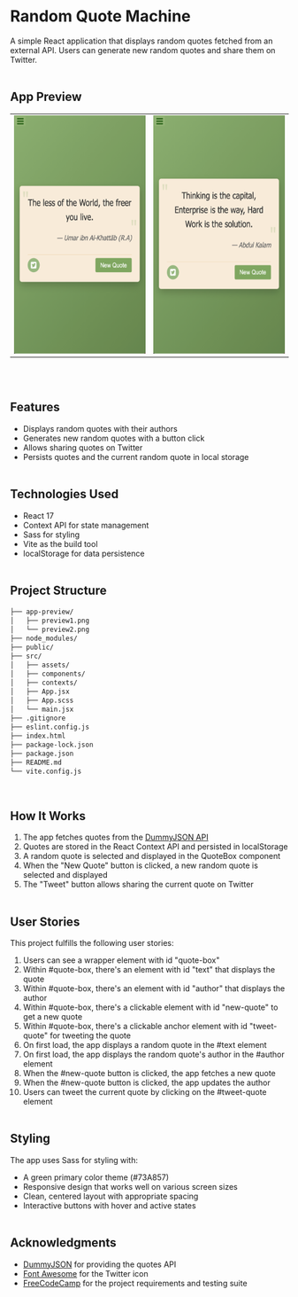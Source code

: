 # Random Quote Machine

A simple React application that displays random quotes fetched from an external API. Users can generate new random quotes and share them on Twitter.
<br><br>

## App Preview

<div align="center">
  <table>
    <tr>
      <td align="center">
        <img src="app-preview/preview1.png" alt="Random Quote Machine Preview" width="400" height="430"/>
      </td>
      <td align="center">
        <img src="app-preview/preview2.png" alt="Random Quote Machine Preview" width="400" height="430"/>
      </td>
    </tr>
  </table>
</div>
<br><br>

## Features

- Displays random quotes with their authors
- Generates new random quotes with a button click
- Allows sharing quotes on Twitter
- Persists quotes and the current random quote in local storage
<br><br>

## Technologies Used

- React 17
- Context API for state management
- Sass for styling
- Vite as the build tool
- localStorage for data persistence
<br><br>

## Project Structure

```
├── app-preview/
│   ├── preview1.png
│   └── preview2.png
├── node_modules/
├── public/
├── src/
│   ├── assets/
│   ├── components/
│   ├── contexts/
│   ├── App.jsx
│   ├── App.scss
│   └── main.jsx
├── .gitignore
├── eslint.config.js
├── index.html
├── package-lock.json
├── package.json
├── README.md
└── vite.config.js
```
<br>

## How It Works

1. The app fetches quotes from the [DummyJSON API](https://dummyjson.com/quotes)
2. Quotes are stored in the React Context API and persisted in localStorage
3. A random quote is selected and displayed in the QuoteBox component
4. When the "New Quote" button is clicked, a new random quote is selected and displayed
5. The "Tweet" button allows sharing the current quote on Twitter
<br><br>

## User Stories

This project fulfills the following user stories:

1. Users can see a wrapper element with id "quote-box"
2. Within #quote-box, there's an element with id "text" that displays the quote
3. Within #quote-box, there's an element with id "author" that displays the author
4. Within #quote-box, there's a clickable element with id "new-quote" to get a new quote
5. Within #quote-box, there's a clickable anchor element with id "tweet-quote" for tweeting the quote
6. On first load, the app displays a random quote in the #text element
7. On first load, the app displays the random quote's author in the #author element
8. When the #new-quote button is clicked, the app fetches a new quote
9. When the #new-quote button is clicked, the app updates the author
10. Users can tweet the current quote by clicking on the #tweet-quote element
<br><br>

## Styling

The app uses Sass for styling with:
- A green primary color theme (#73A857)
- Responsive design that works well on various screen sizes
- Clean, centered layout with appropriate spacing
- Interactive buttons with hover and active states
<br><br>

## Acknowledgments

- [DummyJSON](https://dummyjson.com/) for providing the quotes API
- [Font Awesome](https://fontawesome.com/) for the Twitter icon
- [FreeCodeCamp](https://www.freecodecamp.org/) for the project requirements and testing suite